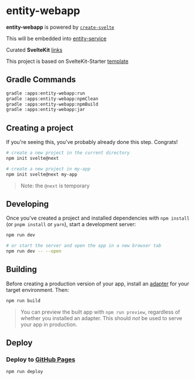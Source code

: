 # entity-webapp

**entity-webapp** is powered by [`create-svelte`](https://github.com/sveltejs/kit/tree/master/packages/create-svelte)

This will be embedded into [entity-service](../entity-service)

Curated **SvelteKit** [links](../../docs/advanced/svelte.md)

This project is based on SvelteKit-Starter [template](https://github.com/navneetsharmaui/sveltekit-starter)

## Gradle Commands

```bash
gradle :apps:entity-webapp:run
gradle :apps:entity-webapp:npmClean
gradle :apps:entity-webapp:npmBuild
gradle :apps:entity-webapp:jar
```

## Creating a project

If you're seeing this, you've probably already done this step. Congrats!

```bash
# create a new project in the current directory
npm init svelte@next

# create a new project in my-app
npm init svelte@next my-app
```

> Note: the `@next` is temporary

## Developing

Once you've created a project and installed dependencies with `npm install` (or `pnpm install` or `yarn`), start a development server:

```bash
npm run dev

# or start the server and open the app in a new browser tab
npm run dev -- --open
```

## Building

Before creating a production version of your app, install an [adapter](https://kit.svelte.dev/docs#adapters) for your target environment. Then:

```bash
npm run build
```

> You can preview the built app with `npm run preview`, regardless of whether you installed an adapter. This should _not_ be used to serve your app in production.

## Deploy

### Deploy to [GitHub Pages](https://github.com/svelteland/svelte-kit-blog-demo/blob/main/src/posts/deply-to-github.md)

```bash
npm run deploy
```
